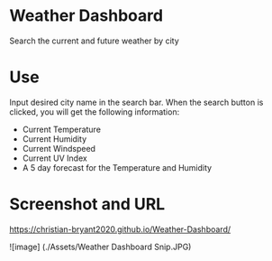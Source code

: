 # Weather Dashboard
Search the current and future weather by city

# Use
Input desired city name in the search bar.
When the search button is clicked, you will get the following information:
 - Current Temperature
 - Current Humidity
 - Current Windspeed
 - Current UV Index
 - A 5 day forecast for the Temperature and Humidity

 # Screenshot and URL

 https://christian-bryant2020.github.io/Weather-Dashboard/

 ![image] (./Assets/Weather Dashboard Snip.JPG)
